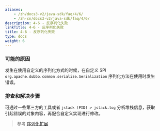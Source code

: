 ```yaml
---
aliases:
    - /zh/docs3-v2/java-sdk/faq/4/6/
    - /zh-cn/docs3-v2/java-sdk/faq/4/6/
description: 4-6 - 反序列化失败
linkTitle: 4-6 - 反序列化失败
title: 4-6 - 反序列化失败
type: docs
weight: 6
---
```







### 可能的原因

发生在使用自定义的序列化方式的时候，在自定义 SPI `org.apache.dubbo.common.serialize.Serialization` 序列化方法在使用时发生错误。

### 排查和解决步骤

可通过一些第三方的工具或者 `jstack [PID] > jstack.log` 分析堆栈信息，获取引起错误的对象内容，再配合自定义实现进行修改。

> 参考 [序列化扩展](https://cn.dubbo.apache.org/zh-cn/overview/mannual/java-sdk/reference-manual/spi/description/serialize/)
